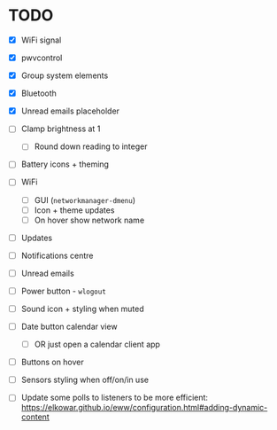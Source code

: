 # TODO

- [x] WiFi signal
- [x] pwvcontrol
- [x] Group system elements
- [x] Bluetooth

- [x] Unread emails placeholder
- [ ] Clamp brightness at 1
  - [ ] Round down reading to integer
- [ ] Battery icons + theming
- [ ] WiFi
  - [ ] GUI (`networkmanager-dmenu`)
  - [ ] Icon + theme updates
  - [ ] On hover show network name
- [ ] Updates

- [ ] Notifications centre
- [ ] Unread emails
- [ ] Power button - `wlogout`
- [ ] Sound icon + styling when muted
- [ ] Date button calendar view
  - [ ] OR just open a calendar client app
- [ ] Buttons on hover
- [ ] Sensors styling when off/on/in use
- [ ] Update some polls to listeners to be more efficient:
  <https://elkowar.github.io/eww/configuration.html#adding-dynamic-content>
